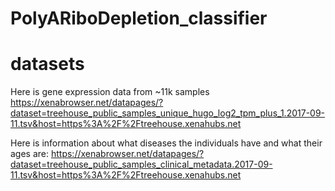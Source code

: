 # PolyARiboDepletion_classifier
# datasets
Here is gene expression data from ~11k samples
https://xenabrowser.net/datapages/?dataset=treehouse_public_samples_unique_hugo_log2_tpm_plus_1.2017-09-11.tsv&host=https%3A%2F%2Ftreehouse.xenahubs.net

Here is information about what diseases the individuals have and what their ages are:
https://xenabrowser.net/datapages/?dataset=treehouse_public_samples_clinical_metadata.2017-09-11.tsv&host=https%3A%2F%2Ftreehouse.xenahubs.net
